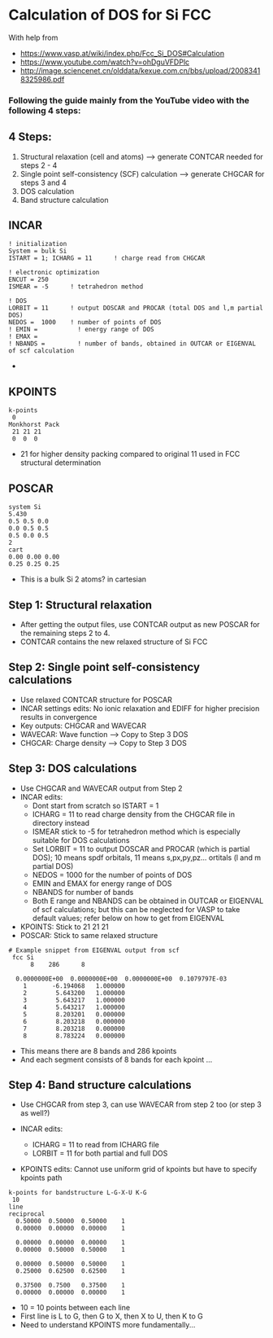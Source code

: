 # Calculation of DOS for Si FCC

With help from 
- https://www.vasp.at/wiki/index.php/Fcc_Si_DOS#Calculation
- https://www.youtube.com/watch?v=ohDguVFDPlc
- http://image.sciencenet.cn/olddata/kexue.com.cn/bbs/upload/20083418325986.pdf

### Following the guide mainly from the YouTube video with the following 4 steps:

## 4 Steps:
1. Structural relaxation (cell and atoms) --> generate CONTCAR needed for steps 2 - 4
2. Single point self-consistency (SCF) calculation --> generate CHGCAR for steps 3 and 4
3. DOS calculation
4. Band structure calculation 

## INCAR

```
! initialization
System = bulk Si
ISTART = 1; ICHARG = 11      ! charge read from CHGCAR

! electronic optimization
ENCUT = 250
ISMEAR = -5      ! tetrahedron method

! DOS
LORBIT = 11      ! output DOSCAR and PROCAR (total DOS and l,m partial DOS)
NEDOS =  1000    ! number of points of DOS
! EMIN =           ! energy range of DOS
! EMAX = 
! NBANDS =         ! number of bands, obtained in OUTCAR or EIGENVAL of scf calculation
```
- 


## KPOINTS

```
k-points
 0
Monkhorst Pack
 21 21 21
 0  0  0
```
- 21 for higher density packing compared to original 11 used in FCC structural determination


## POSCAR
```
system Si
5.430
0.5 0.5 0.0
0.0 0.5 0.5
0.5 0.0 0.5
2
cart
0.00 0.00 0.00
0.25 0.25 0.25
```
- This is a bulk Si 2 atoms? in cartesian

## Step 1: Structural relaxation
- After getting the output files, use CONTCAR output as new POSCAR for the remaining steps 2 to 4. 
- CONTCAR contains the new relaxed structure of Si FCC

## Step 2: Single point self-consistency calculations 
- Use relaxed CONTCAR structure for POSCAR
- INCAR settings edits: No ionic relaxation and EDIFF for higher precision results in convergence 
- Key outputs: CHGCAR and WAVECAR
- WAVECAR: Wave function --> Copy to Step 3 DOS
- CHGCAR: Charge density --> Copy to Step 3 DOS

## Step 3: DOS calculations 
- Use CHGCAR and WAVECAR output from Step 2
- INCAR edits: 
    * Dont start from scratch so ISTART = 1
    * ICHARG = 11 to read charge density from the CHGCAR file in directory instead 
    * ISMEAR stick to -5 for tetrahedron method which is especially suitable for DOS calculations 
    * Set LORBIT = 11 to output DOSCAR and PROCAR (which is partial DOS); 10 means spdf orbitals, 11 means s,px,py,pz... ortitals (l and m partial DOS)
    * NEDOS = 1000 for the number of points of DOS
    * EMIN and EMAX for energy range of DOS
    * NBANDS for number of bands
    * Both E range and NBANDS can be obtained in OUTCAR or EIGENVAL of scf calculations; but this can be neglected for VASP to take default values; refer below on how to get from EIGENVAL
- KPOINTS: Stick to 21 21 21
- POSCAR: Stick to same relaxed structure


```
# Example snippet from EIGENVAL output from scf 
 fcc Si                                  
      8    286      8
 
  0.0000000E+00  0.0000000E+00  0.0000000E+00  0.1079797E-03
    1       -6.194068   1.000000
    2        5.643200   1.000000
    3        5.643217   1.000000
    4        5.643217   1.000000
    5        8.203201   0.000000
    6        8.203218   0.000000
    7        8.203218   0.000000
    8        8.783224   0.000000

```
- This means there are 8 bands and 286 kpoints 
- And each segment consists of 8 bands for each kpoint ... 

## Step 4: Band structure calculations 
- Use CHGCAR from step 3, can use WAVECAR from step 2 too (or step 3 as well?)
- INCAR edits:
    * ICHARG = 11 to read from ICHARG file 
    * LORBIT = 11 for both partial and full DOS

- KPOINTS edits: Cannot use uniform grid of kpoints but have to specify kpoints path 

```
k-points for bandstructure L-G-X-U K-G
 10
line
reciprocal
  0.50000  0.50000  0.50000    1
  0.00000  0.00000  0.00000    1

  0.00000  0.00000  0.00000    1
  0.00000  0.50000  0.50000    1

  0.00000  0.50000  0.50000    1
  0.25000  0.62500  0.62500    1

  0.37500  0.7500   0.37500    1
  0.00000  0.00000  0.00000    1

```
- 10 = 10 points between each line 
- First line is L to G, then G to X, then X to U, then K to G
- Need to understand KPOINTS more fundamentally...
